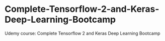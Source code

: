 # Complete-Tensorflow-2-and-Keras-Deep-Learning-Bootcamp
Udemy course: Complete Tensorflow 2 and Keras Deep Learning Bootcamp
